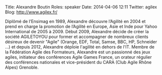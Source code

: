 Title: Alexandre Boutin
Roles: speaker
Date: 2014-04-06 12:11
Twitter: agilex
Blog: http://www.agilex.fr/

Diplômé de l’Ensimag en 1989, Alexandre découvre l’Agilité en 2004 et prend en charge la promotion de l’Agilité en Europe, Asie et Inde pour Yahoo International de 2005 à 2009. 
Début 2009, Alexandre décide de créer la société AGILETOYOU pour former et accompagner de nombreux clients désireux de devenir "Agile" (Orange, EDF, Total, Samse, BBC, HP, Schneider …) et depuis 2012, Alexandre déploie l'agilité en dehors de l'IT. 
Membre de la Fédération Agile des Formateurs, Alexandre est un passionné des jeux agiles, initiateur des conférences Agile Games France, un orateur régulier des conférences nationales et vice-président du CARA (Club Agile Rhône Alpes) Grenoble.


